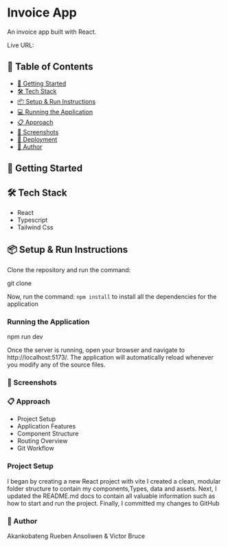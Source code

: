 # Invoice App

An invoice app built with React.

Live URL: []()

## 📌 Table of Contents

- [🚀 Getting Started](#-getting-started)
- [🛠 Tech Stack](#-tech-stack)
- [📦 Setup & Run Instructions](#-setup-run-instructions)
- [💻 Running the Application](#-running-the-application)
- [📋 Approach](#-approach)
- [📸 Screenshots](#-screenshots)
- [🚀 Deployment](#-deployment)
- [👤 Author](#-author)

## 🚀 Getting Started

## 🛠 Tech Stack
- React
- Typescript
- Tailwind Css


## 📦 Setup & Run Instructions

Clone the repository and run the command:

git clone <github-url>

Now, run the command:
`npm install` to install all the dependencies for the application

### Running the Application
npm run dev

Once the server is running, open your browser and navigate to http://localhost:5173/. The application will automatically reload whenever you modify any of the source files.

### 📸 Screenshots
### 📋 Approach
- Project Setup
- Application Features
- Component Structure
- Routing Overview
-  Git Workflow

### Project Setup
I began by creating a new React project with vite
I created a clean, modular folder structure to contain my components,Types,  data and assets. 
Next, I updated the README.md docs to contain all valuable information such as how to start and run the project.
Finally, I committed my changes to GitHub 
<!-- and hosted the project on Netlify -->

### 👤 Author
Akankobateng Rueben Ansoliwen & Victor Bruce